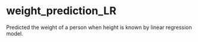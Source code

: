# weight_prediction_LR
Predicted the weight of a person when height is known by linear regression model.

